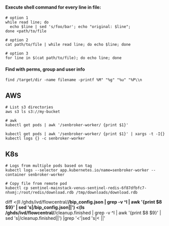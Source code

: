 #### Execute shell command for every line in file:
```shell
# option 1
while read line; do
  echo $line | sed 's/foo/bar'; echo "original: $line";
done <path/to/file

# option 2
cat path/to/file | while read line; do echo $line; done

# option 3
for line in $(cat path/to/file); do echo line; done
```

#### Find with perms, group and user info
```shell
find /target/dir -name filename -printf %M" "%g" "%u" "%P\\n
```


## AWS
```shell
# List s3 directories
aws s3 ls s3://my-bucket
```

```shell
# awk
kubectl get pods | awk '/senbroker-worker/ {print $1}'

kubectl get pods | awk '/senbroker-worker/ {print $1}' | xargs -t -I{} kubectl logs {} -c senbroker-worker
```


## K8s
```shell
# Logs from multiple pods based on tag
kubectl logs --selector app.kubernetes.io/name=senbroker-worker --container senbroker-worker

# Copy file from remote pod
kubectl cp sentinel-mainstack-venus-sentinel-redis-6f87dfbfc7-nhxmj:/root/redis/download.rdb /tmp/downloads/download.rdb
```


diff <(ll /ghds/ivd/flowcentral/**/bip_config.json | grep -v ^l | awk '{print $8 $9}' | sed 's|/bip_config.json||') <(ls /ghds/ivd/flowcentral/**/cleanup.finished | grep -v ^l | awk '{print $8 $9}' | sed 's|/cleanup.finished||') |grep '<'|sed 's|< ||'